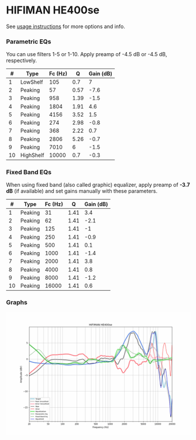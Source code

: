 # HIFIMAN HE400se
See [usage instructions](https://github.com/jaakkopasanen/AutoEq#usage) for more options and info.

### Parametric EQs
You can use filters 1-5 or 1-10. Apply preamp of -4.5 dB or -4.5 dB, respectively.

|   # | Type      |   Fc (Hz) |    Q |   Gain (dB) |
|-----|-----------|-----------|------|-------------|
|   1 | LowShelf  |       105 | 0.7  |         7   |
|   2 | Peaking   |        57 | 0.57 |        -7.6 |
|   3 | Peaking   |       958 | 1.39 |        -1.5 |
|   4 | Peaking   |      1804 | 1.91 |         4.6 |
|   5 | Peaking   |      4156 | 3.52 |         1.5 |
|   6 | Peaking   |       274 | 2.98 |        -0.8 |
|   7 | Peaking   |       368 | 2.22 |         0.7 |
|   8 | Peaking   |      2806 | 5.26 |        -0.7 |
|   9 | Peaking   |      7010 | 6    |        -1.5 |
|  10 | HighShelf |     10000 | 0.7  |        -0.3 |

### Fixed Band EQs
When using fixed band (also called graphic) equalizer, apply preamp of **-3.7 dB** (if available) and set gains manually with these parameters.

|   # | Type    |   Fc (Hz) |    Q |   Gain (dB) |
|-----|---------|-----------|------|-------------|
|   1 | Peaking |        31 | 1.41 |         3.4 |
|   2 | Peaking |        62 | 1.41 |        -2.1 |
|   3 | Peaking |       125 | 1.41 |        -1   |
|   4 | Peaking |       250 | 1.41 |        -0.9 |
|   5 | Peaking |       500 | 1.41 |         0.1 |
|   6 | Peaking |      1000 | 1.41 |        -1.4 |
|   7 | Peaking |      2000 | 1.41 |         3.8 |
|   8 | Peaking |      4000 | 1.41 |         0.8 |
|   9 | Peaking |      8000 | 1.41 |        -1.2 |
|  10 | Peaking |     16000 | 1.41 |         0.6 |

### Graphs
![](./HIFIMAN%20HE400se.png)
